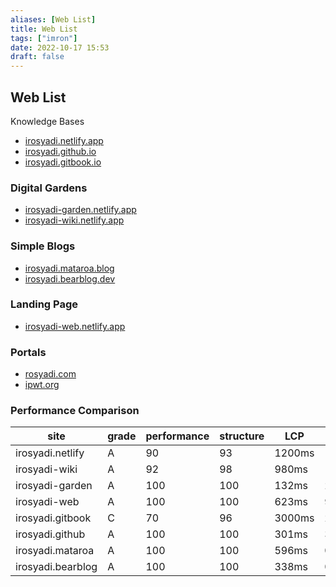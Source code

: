 ```yaml
---
aliases: [Web List]
title: Web List
tags: ["imron"]
date: 2022-10-17 15:53
draft: false
---
```


## Web List

Knowledge Bases

- [irosyadi.netlify.app](https://irosyadi.netlify.app)
- [irosyadi.github.io](https://irosyadi.github.io)
- [irosyadi.gitbook.io](https://irosyadi.gitbook.io)

### Digital Gardens

- [irosyadi-garden.netlify.app](https://irosyadi-garden.netlify.app)
- [irosyadi-wiki.netlify.app](https://irosyadi-wiki.netlify.app)

### Simple Blogs

- [irosyadi.mataroa.blog](https://irosyadi.mataroa.blog)
- [irosyadi.bearblog.dev](https://irosyadi.bearblog.dev)

### Landing Page

- [irosyadi-web.netlify.app](https://irosyadi-web.netlify.app)

### Portals

- [rosyadi.com](https://rosyadi.com)
- [ipwt.org](https://ipwt.org)

### Performance Comparison

| site              | grade | performance | structure | LCP    | TBT   | CLS  | Link                                                                           |
| ----------------- | ----- | ----------- | --------- | ------ | ----- | ---- | ------------------------------------------------------------------------------ |
| irosyadi.netlify  | A     | 90          | 93        | 1200ms | 12ms  | 0.23 | [GTmetrix](https://gtmetrix.com/reports/irosyadi.netlify.app/RL9VeJ9N/)        |
| irosyadi-wiki     | A     | 92          | 98        | 980ms  | 197ms | 0.06 | [GTmetrix](https://gtmetrix.com/reports/irosyadi-wiki.netlify.app/2DbAlhC0/)   |
| irosyadi-garden   | A     | 100         | 100       | 132ms  | 25ms  | 0    | [GTmetrix](https://gtmetrix.com/reports/irosyadi-garden.netlify.app/xs0fmuoF/) |
| irosyadi-web      | A     | 100         | 100       | 623ms  | 9ms   | 0    | [GTmetrix](https://gtmetrix.com/reports/irosyadi-web.netlify.app/WlMk1fnM/)    |
| irosyadi.gitbook  | C     | 70          | 96        | 3000ms | 266ms | 0.05 | [GTmetrix](https://gtmetrix.com/reports/irosyadi.gitbook.io/axCSBndq/)         |
| irosyadi.github   | A     | 100          | 100       | 301ms | 3ms   | 0.03 | [GTmetrix](https://gtmetrix.com/reports/irosyadi.github.io/5XfZxX4Y/)          |
| irosyadi.mataroa  | A     | 100         | 100       | 596ms  | 0ms   | 0    | [GTmetrix](https://gtmetrix.com/reports/irosyadi.mataroa.blog/fZ9KPqhb/)       |
| irosyadi.bearblog | A     | 100          | 100       | 338ms   | 0ms   | 0.02 | [GTmetrix](https://gtmetrix.com/reports/irosyadi.bearblog.dev/tckIOmkX/)       |
